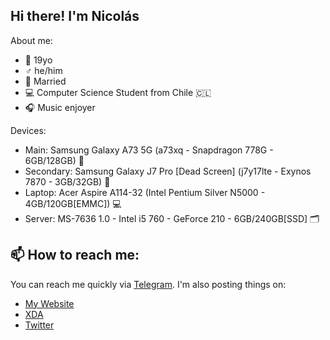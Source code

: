 ## Hi there! I'm Nicolás

About me:
- 📆 19yo
- ♂️ he/him
- 💍 Married
- 💻 Computer Science Student from Chile 🇨🇱
- 🎧 Music enjoyer

Devices:
- Main: Samsung Galaxy A73 5G (a73xq - Snapdragon 778G - 6GB/128GB) 📱
- Secondary: Samsung Galaxy J7 Pro [Dead Screen] (j7y17lte - Exynos 7870 - 3GB/32GB) 📱
- Laptop: Acer Aspire A114-32 (Intel Pentium Silver N5000 - 4GB/120GB[EMMC]) 💻
- Server: MS-7636 1.0 - Intel i5 760 - GeForce 210 - 6GB/240GB[SSD] 🗂️

## 📫 How to reach me:
You can reach me quickly via [Telegram](https://t.me/ngdplnk).
I'm also posting things on:
- [My Website](https://sites.google.com/view/nicoshub/)
- [XDA](https://xdaforums.com/m/ngdpl-nk.12569749/)
- [Twitter](https://www.x.com/nicolas_md5)
